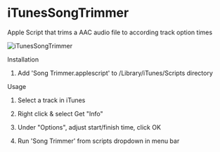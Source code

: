 # iTunesSongTrimmer
Apple Script that trims a AAC audio file to according track option times

![iTunesSongTrimmer](http://naveedgol.me/Assets/Images/iTunesTrimmer.gif)

Installation

1. Add 'Song Trimmer.applescript' to /Library/iTunes/Scripts directory


Usage

1. Select a track in iTunes

2. Right click & select Get "Info"

3. Under "Options", adjust start/finish time, click OK

4. Run 'Song Trimmer' from scripts dropdown in menu bar

